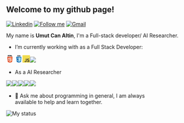 ## Welcome to my github page!

[![Linkedin](https://img.shields.io/badge/-LinkedIn-blue?style=flat&logo=Linkedin&logoColor=white)](https://www.linkedin.com/in/umut-can-altin-507455103/)
[<img src="https://img.shields.io/github/followers/umutcanaltin?label=follow&style=social" height="22" title="Follow me" />](https://github.com/umutcanaltin) 
[![Gmail](https://img.shields.io/badge/-Gmail-c14438?style=flat&logo=Gmail&logoColor=white)](mailto:umutcanaltin1@gmail.com)


My name is **Umut Can Altin**, I'm a Full-stack developer/ AI Researcher.


- I’m currently working with as a Full Stack Developer:


<code><img height="20" src="https://raw.githubusercontent.com/github/explore/80688e429a7d4ef2fca1e82350fe8e3517d3494d/topics/html/html.png"></code>
<code><img height="20" src="https://raw.githubusercontent.com/github/explore/80688e429a7d4ef2fca1e82350fe8e3517d3494d/topics/css/css.png"></code><code><img height="20" src="https://raw.githubusercontent.com/github/explore/80688e429a7d4ef2fca1e82350fe8e3517d3494d/topics/javascript/javascript.png"></code><code><img height="20" src="https://upload.wikimedia.org/wikipedia/commons/4/4c/Typescript_logo_2020.svg"></code>



- As a AI Researcher 

<code><img height="20" src="https://github.com/pytorch/pytorch/blob/master/docs/source/_static/img/pytorch-logo-dark.png"></code><code><img height="20" src="https://camo.githubusercontent.com/aeb4f612bd9b40d81c62fcbebd6db44a5d4344b8b962be0138817e18c9c06963/68747470733a2f2f7777772e74656e736f72666c6f772e6f72672f696d616765732f74665f6c6f676f5f686f72697a6f6e74616c2e706e67"></code><code><img height="20" src="https://raw.githubusercontent.com/scikit-learn/scikit-learn/main/doc/logos/scikit-learn-logo.png"></code><code><img height="20" src="https://raw.githubusercontent.com/numpy/numpy/main/branding/logo/primary/numpylogo.svg"></code><code><img height="20" src="https://camo.githubusercontent.com/109927a15915074d15313889468aa9aa688de3b9e38cc4359a01f665d351114e/68747470733a2f2f6d6174706c6f746c69622e6f72672f5f7374617469632f6c6f676f322e737667"></code>


- 💬 Ask me about programming in general, I am always <br> available to help and learn together.

<img title="My status" align="left" heigth="320" width="420" src="https://github-readme-stats.vercel.app/api?username=umutcanaltin&hide=issues&count_private=true&icon_color=871486&title_color=000000&bg_color=ffffff&show_icons=true)"
/>

